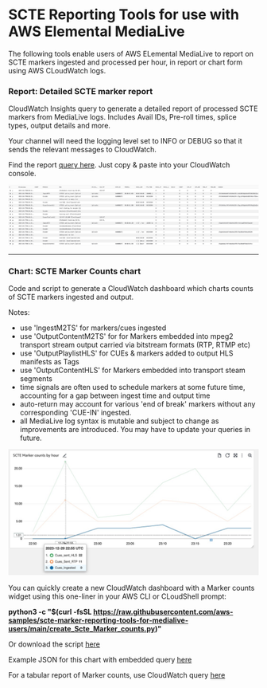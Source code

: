 # SCTE Reporting Tools for use with AWS Elemental MediaLive

The following tools enable users of AWS ELemental MediaLive to report 
on SCTE markers ingested and processed per hour,  in report or chart form using AWS CLoudWatch logs. 

### Report: Detailed SCTE marker report
CloudWatch Insights query to generate a detailed report of processed SCTE markers from MediaLive logs.
Includes Avail IDs, Pre-roll times, splice types, output details and more. 

Your channel will need the logging level set to INFO or DEBUG so that it sends the relevant messages to CloudWatch. 

Find the report [query here](https://raw.githubusercontent.com/aws-samples/scte-marker-reporting-tools-for-medialive-users/main/SCTE%20Marker%20detailed%20report%20query.txt?token=GHSAT0AAAAAACNDCHFHQZKUVSNC7QVIGLFEZN26BPA). Just copy & paste into your CloudWatch console.


![](https://github.com/aws-samples/scte-marker-reporting-tools-for-medialive-users/blob/main/example_query_report.jpg?raw=true)
- - - - - -

### Chart: SCTE Marker Counts chart
Code and script to generate a CloudWatch dashboard which charts counts of SCTE markers ingested and output.

Notes:  
- use 'IngestM2TS' for markers/cues ingested
- use 'OutputContentM2TS'  for for Markers embedded into  mpeg2 transport stream output carried via bitstream formats (RTP, RTMP etc)
- use 'OutputPlaylistHLS' for CUEs & markers added to output HLS manifests as Tags
- use 'OutputContentHLS' for Markers embedded into transport steam segments
- time signals are often used to schedule markers at some future time, accounting for a gap between ingest time and output time
- auto-return may account for various 'end of break' markers without any corresponding 'CUE-IN' ingested. 
- all MediaLive log syntax is mutable and subject to change as improvements are introduced. You may have to update your queries in future. 
  
![](https://github.com/aws-samples/scte-marker-reporting-tools-for-medialive-users/blob/main/example-Marker-Counts-chart.jpg?raw=true)

You can quickly create a new CloudWatch dashboard with a Marker counts widget using this one-liner in your AWS CLI or CLoudShell prompt:

**python3 -c "$(curl -fsSL https://raw.githubusercontent.com/aws-samples/scte-marker-reporting-tools-for-medialive-users/main/create_Scte_Marker_counts.py)"**


Or download the script [here](https://raw.githubusercontent.com/aws-samples/scte-marker-reporting-tools-for-medialive-users/main/create_Scte_Marker_counts.py?token=GHSAT0AAAAAACNDCHFHODHZBA7MR5DGSSUGZN26CIA)

Example JSON for this chart with embedded query [here](https://github.com/aws-samples/scte-marker-reporting-tools-for-medialive-users/blob/main/example%20widget%20chart%20code.json)

For a tabular report of Marker counts, use CloudWatch query [here](https://raw.githubusercontent.com/aws-samples/scte-marker-reporting-tools-for-medialive-users/main/example_query_marker_counts_per_hour?token=GHSAT0AAAAAACNDCHFH4MXORNUPITTTSF74ZN253PQ)
